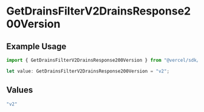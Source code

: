 # GetDrainsFilterV2DrainsResponse200Version

## Example Usage

```typescript
import { GetDrainsFilterV2DrainsResponse200Version } from "@vercel/sdk/models/getdrainsop.js";

let value: GetDrainsFilterV2DrainsResponse200Version = "v2";
```

## Values

```typescript
"v2"
```